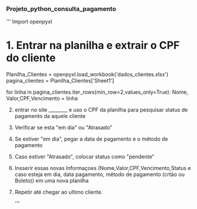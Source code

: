 ### Projeto_python_consulta_pagamento ###
'''
Import openpyxl

# 1. Entrar na planilha e extrair o CPF do cliente #

Planilha_Clientes = openpyxl.load_workbook('dados_clientes.xlsx')
pagina_clientes = Planilha_Clientes['Sheet1']


for linha in pagina_clientes.iter_rows(min_row=2,values_only=True):
   Nome, Valor,CPF,Vencimento = linha


2. entrar no site ________ e uso o CPF da planilha para pesquisar status de pagamento da aquele cliente
3. Verificar se esta "em dia" ou "Atrasado"
4. Se estiver "em dia", pegar a data de pagamento e o método de pagamento
5. Caso estiver "Atrasado", colocar status como "pendente"
6. Insserir essas novas Informaçoes (Nome,Valor,CPF,Vencimento,Status e caso esteja em dia, data pagamento, método de pagamento (crtão ou Boleto)) em uma nova planilha
7. Repetir até chegar ao ultimo cliente.

   '''
